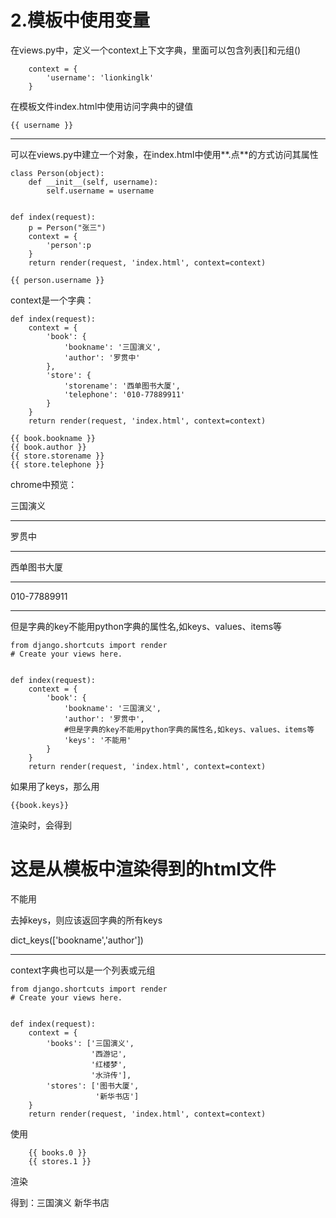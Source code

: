 # 2.模板中使用变量

在views.py中，定义一个context上下文字典，里面可以包含列表\[\]和元组\(\)

```
    context = {
        'username': 'lionkinglk'
    }
```

在模板文件index.html中使用访问字典中的键值

```
{{ username }}
```

---

可以在views.py中建立一个对象，在index.html中使用**.点**的方式访问其属性

```
class Person(object):
    def __init__(self, username):
        self.username = username


def index(request):
    p = Person("张三")
    context = {
        'person':p
    }
    return render(request, 'index.html', context=context)
```

```
{{ person.username }}
```

context是一个字典：

```
def index(request):
    context = {
        'book': {
            'bookname': '三国演义',
            'author': '罗贯中'
        },
        'store': {
            'storename': '西单图书大厦',
            'telephone': '010-77889911'
        }
    }
    return render(request, 'index.html', context=context)
```

```
{{ book.bookname }}
{{ book.author }}
{{ store.storename }}
{{ store.telephone }}
```

chrome中预览：

三国演义

---

罗贯中

---

西单图书大厦

---

010-77889911

---

但是字典的key不能用python字典的属性名,如keys、values、items等

```
from django.shortcuts import render
# Create your views here.


def index(request):
    context = {
        'book': {
            'bookname': '三国演义',
            'author': '罗贯中',
            #但是字典的key不能用python字典的属性名,如keys、values、items等
            'keys': '不能用'
        }
    }
    return render(request, 'index.html', context=context)
```

如果用了keys，那么用

```
{{book.keys}}
```

渲染时，会得到

# 这是从模板中渲染得到的html文件

不能用

去掉keys，则应该返回字典的所有keys

dict\_keys\(\['bookname','author'\]\)

---

context字典也可以是一个列表或元组

```
from django.shortcuts import render
# Create your views here.


def index(request):
    context = {
        'books': ['三国演义',
                  '西游记',
                  '红楼梦',
                  '水浒传'],
        'stores': ['图书大厦',
                   '新华书店']
    }
    return render(request, 'index.html', context=context)

```

使用

```
    {{ books.0 }}
    {{ stores.1 }}
```

渲染

得到：三国演义  新华书店


